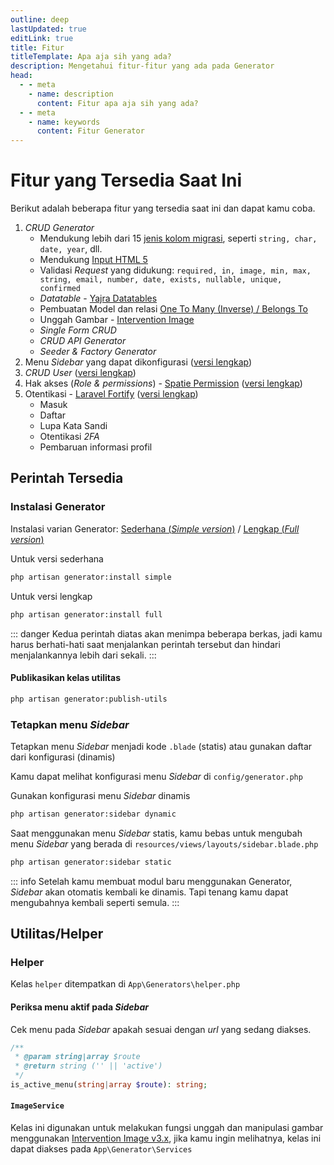 ```yaml
---
outline: deep
lastUpdated: true
editLink: true
title: Fitur
titleTemplate: Apa aja sih yang ada?
description: Mengetahui fitur-fitur yang ada pada Generator
head:
  - - meta
    - name: description
      content: Fitur apa aja sih yang ada?
  - - meta
    - name: keywords
      content: Fitur Generator
---
```


# Fitur yang Tersedia Saat Ini

Berikut adalah beberapa fitur yang tersedia saat ini dan dapat kamu coba.

1. _CRUD Generator_
    - Mendukung lebih dari 15 [jenis kolom migrasi](https://laravel.com/docs/10.x/migrations#available-column-types), seperti `string, char, date, year`, dll.
    - Mendukung [Input HTML 5](https://developer.mozilla.org/en-US/docs/Learn/Forms/HTML5_input_types)
    - Validasi _Request_ yang didukung: `required, in, image, min, max, string, email, number, date, exists, nullable, unique, confirmed`  
     - _Datatable_ - [Yajra Datatables](https://github.com/yajra/laravel-datatables)
    - Pembuatan Model dan relasi [One To Many (Inverse) / Belongs To](https://laravel.com/docs/10.x/eloquent-relationships#one-to-many-inverse)
    - Unggah Gambar - [Intervention Image](https://image.intervention.io/v2)
    - _Single Form CRUD_
    - _CRUD API Generator_
    - _Seeder & Factory Generator_
2. Menu _Sidebar_ yang dapat dikonfigurasi ([versi lengkap](get-started.md#versi-lengkap))
3. _CRUD User_ ([versi lengkap](get-started.md#versi-lengkap))
4. Hak akses (_Role & permissions_) - [Spatie Permission](https://spatie.be/docs/laravel-permission/v5/introduction) ([versi lengkap](get-started.md#versi-lengkap))
5. Otentikasi - [Laravel Fortify](https://laravel.com/docs/10.x/fortify) ([versi lengkap](get-started.md#versi-lengkap))
    - Masuk
    - Daftar
    - Lupa Kata Sandi
    - Otentikasi _2FA_
    - Pembaruan informasi profil 

## Perintah Tersedia

### Instalasi Generator
 Instalasi varian Generator: [Sederhana (_Simple version_)](/id/get-started#versi-sederhana) / [Lengkap (_Full version_)](/id/get-started#versi-lengkap)

Untuk versi sederhana
```sh
php artisan generator:install simple
```
Untuk versi lengkap
```sh
php artisan generator:install full
```
::: danger
Kedua perintah diatas akan menimpa beberapa berkas, jadi kamu harus berhati-hati saat menjalankan perintah tersebut dan hindari menjalankannya lebih dari sekali.
:::

#### Publikasikan kelas utilitas
```sh
php artisan generator:publish-utils
```

### Tetapkan menu _Sidebar_
Tetapkan menu _Sidebar_ menjadi kode `.blade` (statis) atau gunakan daftar dari konfigurasi (dinamis)

Kamu dapat melihat konfigurasi menu _Sidebar_  di ```config/generator.php```

Gunakan konfigurasi menu _Sidebar_ dinamis
```sh
php artisan generator:sidebar dynamic
```

Saat menggunakan menu _Sidebar_ statis, kamu bebas untuk mengubah menu _Sidebar_ yang berada di  ```resources/views/layouts/sidebar.blade.php```

```sh
php artisan generator:sidebar static
```
::: info
Setelah kamu membuat modul baru menggunakan Generator, _Sidebar_ akan otomatis kembali ke dinamis. Tapi tenang kamu dapat mengubahnya kembali seperti semula.
:::

## Utilitas/Helper

### Helper

Kelas `helper` ditempatkan di `App\Generators\helper.php`

#### Periksa menu aktif pada _Sidebar_
Cek menu pada _Sidebar_ apakah sesuai dengan _url_ yang sedang diakses.

```php
/**
 * @param string|array $route
 * @return string ('' || 'active')
 */
is_active_menu(string|array $route): string;
```

#### `ImageService`
Kelas ini digunakan untuk melakukan fungsi unggah dan manipulasi gambar menggunakan [Intervention Image v3.x](https://image.intervention.io/v3), jika kamu ingin melihatnya, kelas ini dapat diakses pada `App\Generator\Services`